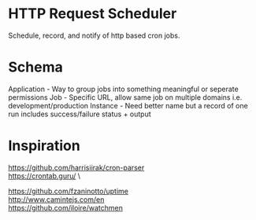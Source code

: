 # HTTP Request Scheduler

Schedule, record, and notify of http based cron jobs.

# Schema

Application - Way to group jobs into something meaningful or seperate permissions
Job - Specific URL, allow same job on multiple domains i.e. development/production
Instance - Need better name but a record of one run includes success/failure status + output

# Inspiration

https://github.com/harrisiirak/cron-parser \
https://crontab.guru/ \

https://github.com/fzaninotto/uptime \
http://www.camintejs.com/en \
https://github.com/iloire/watchmen

